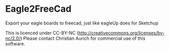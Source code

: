 Eagle2FreeCad
=============

Export your eagle boards to freecad, just like eagleUp does for Sketchup

This is licenced under CC-BY-NC (http://creativecommons.org/licenses/by-nc/2.0/)
Please contact Christian Aurich for commercial use of this software.
